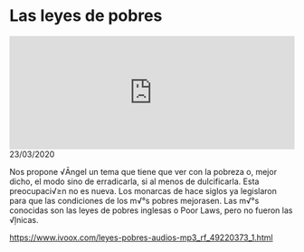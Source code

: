 # Las leyes de pobres
<iframe id='audio_88903085' frameborder='0' allowfullscreen='' scrolling='no' height='200' style='width:100%;' src='https://www.ivoox.com/player_ej_49220373_6_1.html' loading='lazy'></iframe>23/03/2020

Nos propone √Āngel un tema que tiene que ver con la pobreza o, mejor dicho, el modo sino de erradicarla, si al menos de dulcificarla. Esta preocupaci√≥n no es nueva. Los monarcas de hace siglos ya legislaron para que las condiciones de los m√°s pobres mejorasen. Las m√°s conocidas son las leyes de pobres inglesas o Poor Laws, pero no fueron las √ļnicas.  

 

https://www.ivoox.com/leyes-pobres-audios-mp3_rf_49220373_1.html
